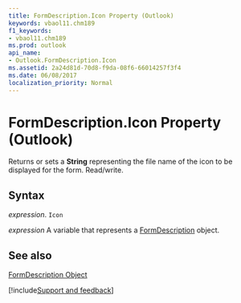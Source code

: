 ```yaml
---
title: FormDescription.Icon Property (Outlook)
keywords: vbaol11.chm189
f1_keywords:
- vbaol11.chm189
ms.prod: outlook
api_name:
- Outlook.FormDescription.Icon
ms.assetid: 2a24d81d-70d8-f9da-08f6-66014257f3f4
ms.date: 06/08/2017
localization_priority: Normal
---
```



# FormDescription.Icon Property (Outlook)

Returns or sets a  **String** representing the file name of the icon to be displayed for the form. Read/write.


## Syntax

_expression_. `Icon`

_expression_ A variable that represents a [FormDescription](./Outlook.FormDescription.md) object.


## See also


[FormDescription Object](Outlook.FormDescription.md)

[!include[Support and feedback](~/includes/feedback-boilerplate.md)]